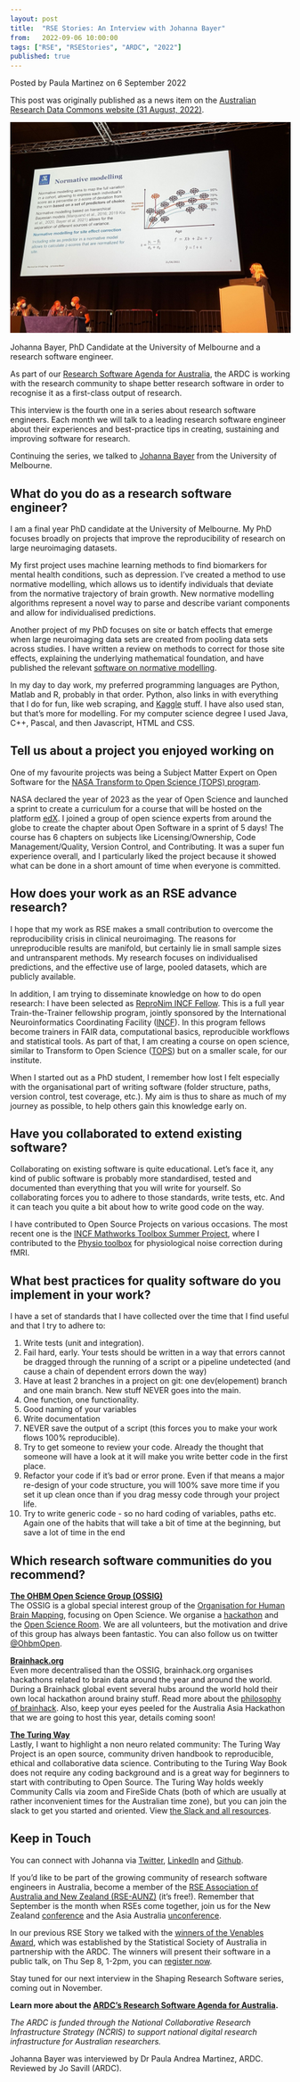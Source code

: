 ```yaml
---
layout: post
title:  "RSE Stories: An Interview with Johanna Bayer"
from:   2022-09-06 10:00:00
tags: ["RSE", "RSEStories", "ARDC", "2022"]
published: true                     
---
```


Posted by Paula Martinez on 6 September 2022

This post was originally published as a news item on the [Australian Research Data Commons website (31 August, 2022)](https://ardc.edu.au/news/shaping-research-software-an-interview-with-johanna-bayer/).

![Johanna Bayer - Research Software Engineer](/assets/2022-08-24_JBayer.jpg)

Johanna Bayer, PhD Candidate at the University of Melbourne and a research software engineer.

As part of our [Research Software Agenda for Australia](https://ardc.edu.au/collaborations/strategic-activities/a-research-software-agenda-for-australia/), the ARDC is working with the research community to shape better research software in order to recognise it as a first-class output of research.

This interview is the fourth one in a series about research software engineers. Each month we will talk to a leading research software engineer about their experiences and best-practice tips in creating, sustaining and improving software for research.

Continuing the series, we talked to [Johanna Bayer](https://findanexpert.unimelb.edu.au/profile/830223-johanna-bayer) from the University of Melbourne.

What do you do as a research software engineer?
-----------------------------------------------

I am a final year PhD candidate at the University of Melbourne. My PhD focuses broadly on projects that improve the reproducibility of research on large neuroimaging datasets.

My first project uses machine learning methods to find biomarkers for mental health conditions, such as depression. I’ve created a method to use normative modelling, which allows us to identify individuals that deviate from the normative trajectory of brain growth. New normative modelling algorithms represent a novel way to parse and describe variant components and allow for individualised predictions.

Another project of my PhD focuses on site or batch effects that emerge when large neuroimaging data sets are created from pooling data sets across studies. I have written a review on methods to correct for those site effects, explaining the underlying mathematical foundation, and have published the relevant [software on normative modelling](https://github.com/likeajumprope/Bayesian_normative_models).

In my day to day work, my preferred programming languages are Python, Matlab and R, probably in that order. Python, also links in with everything that I do for fun, like web scraping, and [Kaggle](https://www.kaggle.com/) stuff. I have also used stan, but that’s more for modelling. For my computer science degree I used Java, C++, Pascal, and then Javascript, HTML and CSS.

Tell us about a project you enjoyed working on
----------------------------------------------

One of my favourite projects was being a Subject Matter Expert on Open Software for the [NASA Transform to Open Science (TOPS) program](https://science.nasa.gov/open-science/transform-to-open-science).

NASA declared the year of 2023 as the year of Open Science and launched a sprint to create a curriculum for a course that will be hosted on the platform [edX](https://www.edx.org/). I joined a group of open science experts from around the globe to create the chapter about Open Software in a sprint of 5 days! The course has 6 chapters on subjects like Licensing/Ownership, Code Management/Quality, Version Control, and Contributing. It was a super fun experience overall, and I particularly liked the project because it showed what can be done in a short amount of time when everyone is committed.

How does your work as an RSE advance research?
----------------------------------------------

I hope that my work as RSE makes a small contribution to overcome the reproducibility crisis in clinical neuroimaging. The reasons for unreproducible results are manifold, but certainly lie in small sample sizes and untransparent methods. My research focuses on individualised predictions, and the effective use of large, pooled datasets, which are publicly available.

In addition, I am trying to disseminate knowledge on how to do open research: I have been selected as [ReproNim INCF Fellow](https://www.repronim.org/fellowship.html). This is a full year Train-the-Trainer fellowship program, jointly sponsored by the International Neuroinformatics Coordinating Facility ([INCF](https://youtu.be/teFJ_W6nVUY)). In this program fellows become trainers in FAIR data, computational basics, reproducible workflows and statistical tools. As part of that, I am creating a course on open science, similar to Transform to Open Science ([TOPS](https://science.nasa.gov/open-science/transform-to-open-science)) but on a smaller scale, for our institute.

When I started out as a PhD student, I remember how lost I felt especially with the organisational part of writing software (folder structure, paths, version control, test coverage, etc.). My aim is thus to share as much of my journey as possible, to help others gain this knowledge early on.

Have you collaborated to extend existing software?
--------------------------------------------------

Collaborating on existing software is quite educational. Let’s face it, any kind of public software is probably more standardised, tested and documented than everything that you will write for yourself. So collaborating forces you to adhere to those standards, write tests, etc. And it can teach you quite a bit about how to write good code on the way.

I have contributed to Open Source Projects on various occasions. The most recent one is the [INCF Mathworks Toolbox Summer Project](https://www.incf.org/blog/summer-project-collaboration-between-incf-and-mathworks), where I contributed to the [Physio toolbox](https://www.tnu.ethz.ch/en/software/tapas/documentations/physio-toolbox) for physiological noise correction during fMRI.

What best practices for quality software do you implement in your work?
-----------------------------------------------------------------------

I have a set of standards that I have collected over the time that I find useful and that I try to adhere to:

1.  Write tests (unit and integration).
2.  Fail hard, early. Your tests should be written in a way that errors cannot be dragged through the running of a script or a pipeline undetected (and cause a chain of dependent errors down the way)
3.  Have at least 2 branches in a project on git: one dev(elopement) branch and one main branch. New stuff NEVER goes into the main.
4.  One function, one functionality.
5.  Good naming of your variables
6.  Write documentation
7.  NEVER save the output of a script (this forces you to make your work flows 100% reproducible).
8.  Try to get someone to review your code. Already the thought that someone will have a look at it will make you write better code in the first place.
9.  Refactor your code if it’s bad or error prone. Even if that means a major re-design of your code structure, you will 100% save more time if you set it up clean once than if you drag messy code through your project life.
10.  Try to write generic code - so no hard coding of variables, paths etc. Again one of the habits that will take a bit of time at the beginning, but save a lot of time in the end

Which research software communities do you recommend?
-----------------------------------------------------

[**The OHBM Open Science Group (OSSIG)**](https://ossig.netlify.app/)  
The OSSIG is a global special interest group of the [Organisation for Human Brain Mapping](https://www.humanbrainmapping.org/i4a/pages/index.cfm?pageid=1), focusing on Open Science. We organise a [hackathon](https://ohbm.github.io/hackathon2022/) and the [Open Science Room](https://ohbm.github.io/osr2022/). We are all volunteers, but the motivation and drive of this group has always been fantastic. You can also follow us on twitter [@OhbmOpen](http://twitter.com/OHBMOPEN).

[**Brainhack.org**](https://brainhack.org/)  
Even more decentralised than the OSSIG, brainhack.org organises hackathons related to brain data around the year and around the world. During a Brainhack global event several hubs around the world hold their own local hackathon around brainy stuff. Read more about the [philosophy of brainhack](https://pubmed.ncbi.nlm.nih.gov/33932337/). Also, keep your eyes peeled for the Australia Asia Hackathon that we are going to host this year, details coming soon!

[**The Turing Way**](https://the-turing-way.netlify.app/welcome)  
Lastly, I want to highlight a non neuro related community: The Turing Way Project is an open source, community driven handbook to reproducible, ethical and collaborative data science. Contributing to the Turing Way Book does not require any coding background and is a great way for beginners to start with contributing to Open Source. The Turing Way holds weekly Community Calls via zoom and FireSide Chats (both of which are usually at rather inconvenient times for the Australian time zone), but you can join the slack to get you started and oriented. View [the Slack and all resources](https://hackmd.io/@turingway/demo-intro).

Keep in Touch
-------------

You can connect with Johanna via [Twitter](https://twitter.com/likeajumprope?lang=en), [LinkedIn](https://www.linkedin.com/in/johanna-bayer) and [Github](https://github.com/likeajumprope).

If you’d like to be part of the growing community of research software engineers in Australia, become a member of the [RSE Association of Australia and New Zealand (RSE-AUNZ)](https://rse-aunz.github.io/) (it’s free!). Remember that September is the month when RSEs come together, join us for the New Zealand [conference](https://www.rseconference.nz/) and the Asia Australia [unconference](https://rse-aunz.github.io/2022-Asia-Australia-unconference/).

In our previous RSE Story we talked with the [winners of the Venables Award](https://ardc.edu.au/news/shaping-research-software-interview-with-lydia-lucchesi-and-sam-nelson/), which was established by the Statistical Society of Australia in partnership with the ARDC. The winners will present their software in a public talk, on Thu Sep 8, 1-2pm, you can [register now](https://www.eventbrite.com.au/e/ssa-venables-award-winners-2022-seminar-tickets-407730612237).

Stay tuned for our next interview in the Shaping Research Software series, coming out in November.

**Learn more about the [ARDC’s Research Software Agenda for Australia](https://ardc.edu.au/collaborations/strategic-activities/a-research-software-agenda-for-australia/).**

_The ARDC is funded through the National Collaborative Research Infrastructure Strategy (NCRIS) to support national digital research infrastructure for Australian researchers._

Johanna Bayer was interviewed by Dr Paula Andrea Martinez, ARDC. Reviewed by Jo Savill (ARDC).
